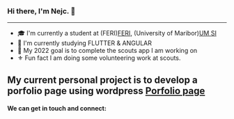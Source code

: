 ### Hi there, I'm Nejc. 👋
---
- 🎓 I'm currently a student at (FERI)[FERI], (University of Maribor)[UM SI]
- 🌱 I'm currently studying FLUTTER & ANGULAR
- 🥅 My 2022 goal is to complete the scouts app I am working on
- ⚜️ Fun fact I am doing some volunteering work at scouts.


## My current personal project is to develop a porfolio page using wordpress [Porfolio page]

#### We can get in touch and connect:


[Porfolio page]: https://www.google.com
[FERI]: https://feri.um.si/
[UM SI]: https://www.um.si/